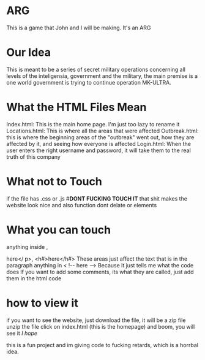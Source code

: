 # ARG
This is a game that John and I will be making. It's an ARG

# Our Idea  
This is meant to be a series of secret military operations concerning all levels of the inteligensia, government and the military, the main premise is a one world government is trying to continue operation MK-ULTRA.

# What the HTML Files Mean
Index.html: This is the main home page. I'm just too lazy to rename it
Locations.html: This is where all the areas that were  affected
Outbreak.html: this is where the beginning areas of the "outbreak" went out, how they are affected by it, and seeing how everyone is affected
Login.html: When the user enters the right username and password, it will take them to the real truth of this company

# What not to Touch
if the file has .css or .js #**DONT FUCKING TOUCH IT**
  that shit makes the website look nice and also function
dont delate <head> or <body> elements

# What you can touch
anything inside <title>Here</title>, <p>here</ p>, <h#>here</h#>
  These areas just affect the text that is in the paragraph
anything in < !-- here -->
  Because it just tells me what the code does
  If you want to add some comments, its what they are called, just add them in the html code

# how to view it
if you want to see the website, just download the file,
  it will be a zip file
unzip the file
click on index.html (this is the homepage)
and boom, you will see it
*I hope*

this is a fun project and im giving code to fucking retards, which is a horrbal idea.
